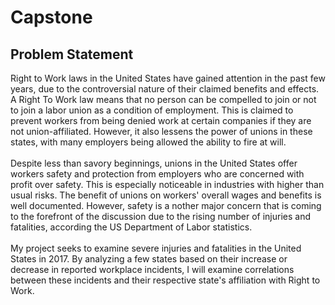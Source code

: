 # Capstone

## Problem Statement

Right to Work laws in the United States have gained attention in the past few years, due to the controversial nature of their claimed benefits and effects. A Right To Work law means that no person can be compelled to join or not to join a labor union as a condition of employment. This is claimed to prevent workers from being denied work at certain companies if they are not union-affiliated. However, it also lessens the power of unions in these states, with many employers being allowed the ability to fire at will.     
<br>
Despite less than savory beginnings, unions in the United States offer workers safety and protection from employers who are concerned with profit over safety. This is especially noticeable in industries with higher than usual risks. The benefit of unions on workers' overall wages and benefits is well documented. However, safety is a nother major concern that is coming to the forefront of the discussion due to the rising number of injuries and fatalities, according the US Department of Labor statistics.    
<br>
My project seeks to examine severe injuries and fatalities in the United States in 2017. By analyzing a few states based on their increase or decrease in reported workplace incidents, I will examine correlations between these incidents and their respective state's affiliation with Right to Work.    
